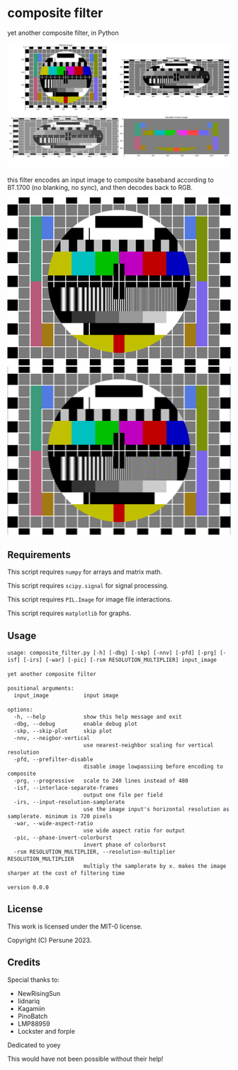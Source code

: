 # composite filter

yet another composite filter, in Python

<img src="docs/example.png">

this filter encodes an input image to composite baseband according to BT.1700 (no blanking, no sync), and then decodes back to RGB.

<img src="test_images/Pm5544_ntsc-2.png">
<img src="test_images/Pm5544_ntsc-2_filt.png">

## Requirements

This script requires `numpy` for arrays and matrix math.

This script requires `scipy.signal` for signal processing.

This script requires `PIL.Image` for image file interactions.

This script requires `matplotlib` for graphs.

## Usage
```
usage: composite_filter.py [-h] [-dbg] [-skp] [-nnv] [-pfd] [-prg] [-isf] [-irs] [-war] [-pic] [-rsm RESOLUTION_MULTIPLIER] input_image

yet another composite filter

positional arguments:
  input_image           input image

options:
  -h, --help            show this help message and exit
  -dbg, --debug         enable debug plot
  -skp, --skip-plot     skip plot
  -nnv, --neigbor-vertical
                        use nearest-neighbor scaling for vertical resolution
  -pfd, --prefilter-disable
                        disable image lowpassiing before encoding to composite
  -prg, --progressive   scale to 240 lines instead of 480
  -isf, --interlace-separate-frames
                        output one file per field
  -irs, --input-resolution-samplerate
                        use the image input's horizontal resolution as samplerate. minimum is 720 pixels
  -war, --wide-aspect-ratio
                        use wide aspect ratio for output
  -pic, --phase-invert-colorburst
                        invert phase of colorburst
  -rsm RESOLUTION_MULTIPLIER, --resolution-multiplier RESOLUTION_MULTIPLIER
                        multiply the samplerate by x. makes the image sharper at the cost of filtering time

version 0.0.0
```

## License

This work is licensed under the MIT-0 license.

Copyright (C) Persune 2023.

## Credits

Special thanks to:
- NewRisingSun
- lidnariq
- Kagamiin
- PinoBatch
- LMP88959
- Lockster and forple

Dedicated to yoey

This would have not been possible without their help!
